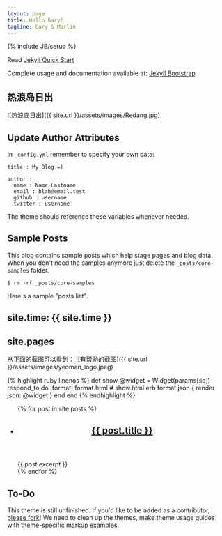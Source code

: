 ```yaml
---
layout: page
title: Hello Gary!
tagline: Gary & Marlin
---
```

{% include JB/setup %}

Read [Jekyll Quick Start](http://jekyllbootstrap.com/usage/jekyll-quick-start.html)

Complete usage and documentation available at: [Jekyll Bootstrap](http://jekyllbootstrap.com)

## 热浪岛日出
![热浪岛日出]({{ site.url }}/assets/images/Redang.jpg)

## Update Author Attributes

In `_config.yml` remember to specify your own data:
    
    title : My Blog =)
    
    author :
      name : Name Lastname
      email : blah@email.test
      github : username
      twitter : username

The theme should reference these variables whenever needed.
    
## Sample Posts

This blog contains sample posts which help stage pages and blog data.
When you don't need the samples anymore just delete the `_posts/core-samples` folder.

    $ rm -rf _posts/core-samples

Here's a sample "posts list".

## site.time: {{ site.time }}
## site.pages

从下面的截图可以看到：
![有帮助的截图]({{ site.url }}/assets/images/yeoman_logo.jpeg)

{% highlight ruby linenos %}
def show
  @widget = Widget(params[:id])
  respond_to do |format|
    format.html # show.html.erb
    format.json { render json: @widget }
  end
end
{% endhighlight %}

<ul class="posts">
  {% for post in site.posts %}
    <!-- <li><span>{{ post.date | date_to_string }}</span> &raquo; <a href="{{ BASE_PATH }}{{ post.url }}">{{ post.title }}</a><p>{{ post.excerpt }}</p></li> -->
    <li>
      <!-- Here's the header -->
      <header>
        <h2 class="title"><a href="{{ post.url }}">{{ post.title }}</a></h2>
      </header>
      <!-- Your post's summary goes here -->
      <article>{{ post.excerpt }}</article>
    </li>
  {% endfor %}
</ul>

## To-Do 

This theme is still unfinished. If you'd like to be added as a contributor, [please fork](http://github.com/plusjade/jekyll-bootstrap)!
We need to clean up the themes, make theme usage guides with theme-specific markup examples.


